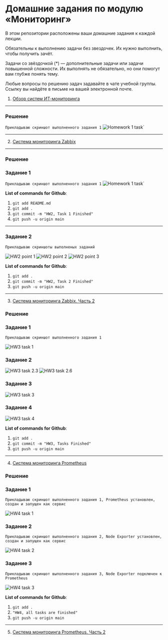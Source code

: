 # Домашние задания по модулю «Мониторинг»

В этом репозитории расположены ваши домашние задания к каждой лекции. 

Обязательны к выполнению задачи без звездочек. Их нужно выполнить, чтобы получить зачёт.

Задачи со звёздочкой (*) — дополнительные задачи или задачи повышенной сложности. Их выполнять не обязательно, но они помогут вам глубже понять тему.

Любые вопросы по решению задач задавайте в чате учебной группы. Ссылку вы найдёте в письме на вашей электронной почте.


1. [Обзор систем ИТ-мониторинга](hw-01.md)
---
### Решение

`Прикладываю скриншот выполненного задания 1`
![Homework 1 task](http://screenshot.alarislabs.com/2023_ib/image_20230813153514_f6a3b84c.png)`

---
2. [Система мониторинга Zabbix](hw-02.md)
---
### Решение

### Задание 1

`Прикладываю скриншот выполненного задания 1`
![Homework 1 task](http://screenshot.alarislabs.com/ib2024/image_20230822232750_7abd67e4.png)`

**List of commands for Github**:
1. `git add README.md`
2. `git add .`
3. `git commit -m "HW2, Task 1 Finished"`
4. `git push -u origin main`

---

### Задание 2
`Прикладываю скриншоты выполненых заданий`

![HW2 point 1](http://screenshot.alarislabs.com/ib2024/image_20230823001711_d4ef1e53.png)
![HW2 point 2](http://screenshot.alarislabs.com/ib2024/image_20230823001906_c7340fd1.png)
![HW2 point 3](http://screenshot.alarislabs.com/ib2024/image_20230823001459_733e1761.png)

**List of commands for Github**:
1. `git add .`
2. `git commit -m "HW2, Task 2 Finished"`
3. `git push -u origin main`
---
3. [Система мониторинга Zabbix. Часть 2](hw-03.md)

### Решение

### Задание 1
`Прикладываю скриншот выполненного задания 1`

![HW3 task 1](http://screenshot.alarislabs.com/ib2024/image_20230903220158_d90a694b.png)

### Задание 2

![HW3 task 2.3](http://screenshot.alarislabs.com/ib2024/image_20230903213437_d0cea7e6.png)
![HW3 task 2.6](http://screenshot.alarislabs.com/ib2024/image_20230903214239_d0291fc8.png)

### Задание 3

![HW3 task 3](http://screenshot.alarislabs.com/ib2024/image_20230903220258_a5a849f2.png)

### Задание 4

![HW3 task 4](http://screenshot.alarislabs.com/ib2024/image_20230903214605_5c3a0d76.png)

**List of commands for Github**:
1. `git add .`
2. `git commit -m "HW3, Tasks Finished"`
3. `git push -u origin main`
---
4. [Система мониторинга Prometheus](hw-04.md)

### Решение

### Задание 1

`Прикладываю скриншот выполненного задания 1, Prometheus установлен, создан и запущен как сервис`

![HW4 task 1](http://screenshot.alarislabs.com/ib2024/image_20230903224853_c35fc76a.png)

### Задание 2

`Прикладываю скриншот выполненного задания 2, Node Exporter установлен, создан и запущен как сервис`

![HW4 task 2](http://screenshot.alarislabs.com/ib2024/image_20230903225931_4d67897a.png)

### Задание 3

`Прикладываю скриншот выполненного задания 3, Node Exporter подключен к Prometheus`

![HW4 task 3](http://screenshot.alarislabs.com/ib2024/image_20230903230142_38f3ac08.png)

**List of commands for Github**:
1. `git add .`
2. `"HW4, all tasks are finished"`
3. `git push -u origin main`

---

5. [Система мониторинга Prometheus. Часть 2](hw-05.md)
